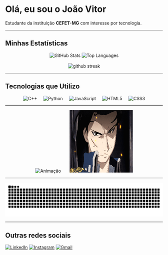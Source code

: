 # Olá, eu sou o João Vitor 

Estudante da instituição **CEFET-MG** com interesse por tecnologia.

---

## Minhas Estatísticas

<div align="center">
  <img src="https://github-readme-stats.vercel.app/api?username=joaovitor1-mg&hide_title=false&hide_rank=false&show_icons=true&include_all_commits=true&count_private=true&disable_animations=false&theme=dracula&locale=en&hide_border=true" width="45%" height="150" alt="GitHub Stats" />
  <img src="https://github-readme-stats.vercel.app/api/top-langs?username=joaovitor1-mg&locale=en&hide_title=false&layout=compact&langs_count=6&theme=dracula&hide_border=true" width="47%" height="150" alt="Top Languages" />
</div>
<br>
<div align="center">
  <img src="https://streak-stats.demolab.com/?user=joaovitor1-mg&theme=dracula&hide_border=true" height="170" width="90%" alt="github streak" />
</div>

---

## Tecnologias que Utilizo

<p align="center">
  <img src="https://cdn.jsdelivr.net/gh/devicons/devicon/icons/cplusplus/cplusplus-original.svg" height="40" alt="C++" />
  <img width="12" />
  <img src="https://cdn.jsdelivr.net/gh/devicons/devicon/icons/python/python-original.svg" height="40" alt="Python" />
  <img width="12" />
  <img src="https://cdn.jsdelivr.net/gh/devicons/devicon/icons/javascript/javascript-original.svg" height="40" alt="JavaScript" />
  <img width="12" />
  <img src="https://cdn.jsdelivr.net/gh/devicons/devicon/icons/html5/html5-original.svg" height="40" alt="HTML5" />
  <img width="12" />
  <img src="https://cdn.jsdelivr.net/gh/devicons/devicon/icons/css3/css3-original.svg" height="40" alt="CSS3" />
</p>

---

<div align="center">
  <img height="200" width="40%" src="img/CuvtX9M.gif" alt="Animação" />
  <img width="20" />
  <img height="200" width="40%" src="img/a5c666510e2ea685c3a4af2f20ca86b2.gif" alt="Animação" />
</div>

---
  
  <picture align="center">
    <source media="(prefers-color-scheme: dark  )" srcset="https://raw.githubusercontent.com/joaovitor1-mg/joaovitor1-mg/output/github-snake-dark.svg" />
    <source media="(prefers-color-scheme: light  )" srcset="https://raw.githubusercontent.com/joaovitor1-mg/joaovitor1-mg/output/github-snake.svg" />
    <img alt="Snake animation" src="https://raw.githubusercontent.com/joaovitor1-mg/joaovitor1-mg/output/github-snake.svg" />
  </picture>
</p>

---

## Outras redes sociais

[![LinkedIn](https://img.shields.io/badge/LinkedIn-0077B5?style=for-the-badge&logo=linkedin&logoColor=white )](https://www.linkedin.com/in/jo%C3%A3o-vitor-martinelli-gomes-7953b637a )
[![Instagram](https://img.shields.io/badge/Instagram-E4405F?style=for-the-badge&logo=instagram&logoColor=white )](https://www.instagram.com/joaomartineelli/ )
[![Gmail](https://img.shields.io/badge/Gmail-D14836?style=for-the-badge&logo=gmail&logoColor=white)](https://mail.google.com/mail/?view=cm&fs=1&to=joaovitormrtgomes@gmail.com)

























